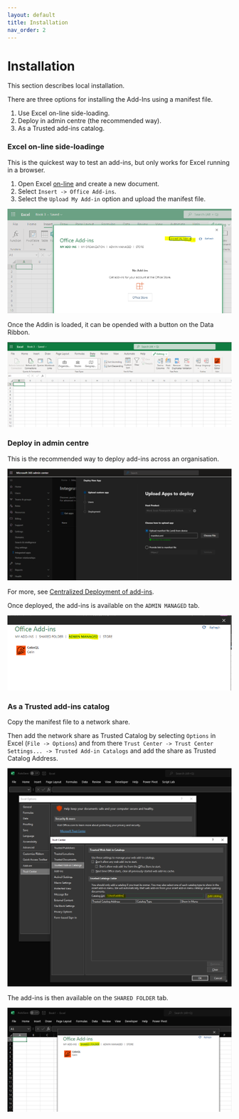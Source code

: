 ```yaml
---
layout: default
title: Installation
nav_order: 2
---
```

# Installation

This section describes local installation.

There are three options for installing the Add-Ins using a manifest file.

1. Use Excel on-line side-loading.
2. Deploy in admin centre (the recommended way).
3. As a Trusted add-ins catalog.

### Excel on-line side-loadinge

 This is the quickest way to test an add-ins, but only works for Excel running in a browser.

1. Open Excel [on-line](https://www.office.com/launch/excel?auth=2) and create a new document.
2. Select `Insert -> Office Add-ins`.
3. Select the `Upload My Add-in` option and upload the manifest file.

![Sideload Addins](img/sideload-addins.png)

Once the Addin is loaded, it can be opended with a button on the Data Ribbon.

![Sideloaded Addins](img/sideloaded.png)

### Deploy in admin centre

This is the recommended way to deploy add-ins across an organisation.

![Deployed in admin centre](img/admin-365.png)

For more, see [Centralized Deployment of add-ins](https://docs.microsoft.com/en-us/microsoft-365/admin/manage/manage-deployment-of-add-ins?view=o365-worldwide).

Once deployed, the add-ins is available on the `ADMIN MANAGED` tab.

![Admin Managed](img/add-from-managed.png)

### As a Trusted add-ins catalog

Copy the manifest file to a network share.

Then add the network share as Trusted Catalog by selecting `Options` in Excel (`File -> Options`) and from there `Trust Center -> Trust Center Settings... -> Trusted Add-in Catalogs` and add the share as Trusted Catalog Address.

![Trusted Catalog](img/trusted-catalog.png)

The add-ins is then available on the `SHARED FOLDER` tab.

![From Addins Catalog](img/add-from-catalog.png)
